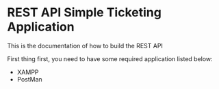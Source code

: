 # REST API Simple Ticketing Application 

This is the documentation of how to build the REST API

First thing first, you need to have some required application listed below:
* XAMPP
* PostMan

